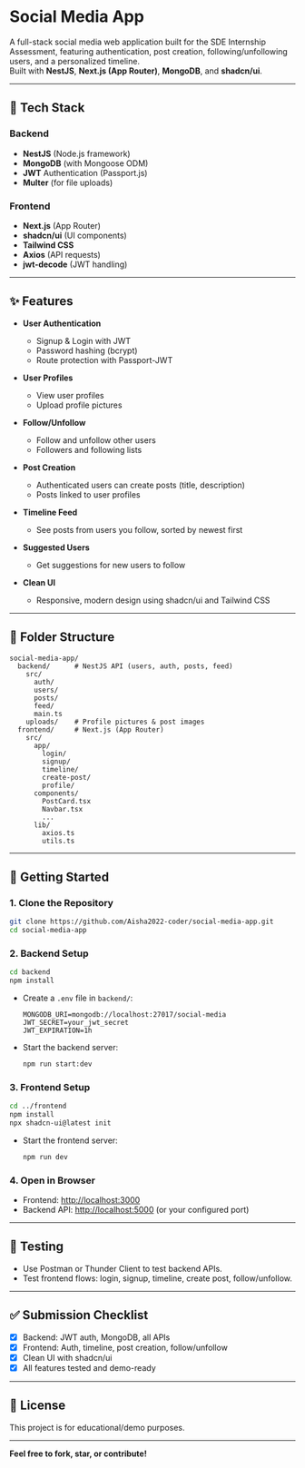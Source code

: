 # Social Media App

A full-stack social media web application built for the SDE Internship Assessment, featuring authentication, post creation, following/unfollowing users, and a personalized timeline.  
Built with **NestJS**, **Next.js (App Router)**, **MongoDB**, and **shadcn/ui**.

---

## 🧱 Tech Stack

### Backend
- **NestJS** (Node.js framework)
- **MongoDB** (with Mongoose ODM)
- **JWT** Authentication (Passport.js)
- **Multer** (for file uploads)

### Frontend
- **Next.js** (App Router)
- **shadcn/ui** (UI components)
- **Tailwind CSS**
- **Axios** (API requests)
- **jwt-decode** (JWT handling)

---

## ✨ Features

- **User Authentication**
  - Signup & Login with JWT
  - Password hashing (bcrypt)
  - Route protection with Passport-JWT

- **User Profiles**
  - View user profiles
  - Upload profile pictures

- **Follow/Unfollow**
  - Follow and unfollow other users
  - Followers and following lists

- **Post Creation**
  - Authenticated users can create posts (title, description)
  - Posts linked to user profiles

- **Timeline Feed**
  - See posts from users you follow, sorted by newest first

- **Suggested Users**
  - Get suggestions for new users to follow

- **Clean UI**
  - Responsive, modern design using shadcn/ui and Tailwind CSS

---

## 📁 Folder Structure

```
social-media-app/
  backend/      # NestJS API (users, auth, posts, feed)
    src/
      auth/
      users/
      posts/
      feed/
      main.ts
    uploads/    # Profile pictures & post images
  frontend/     # Next.js (App Router)
    src/
      app/
        login/
        signup/
        timeline/
        create-post/
        profile/
      components/
        PostCard.tsx
        Navbar.tsx
        ...
      lib/
        axios.ts
        utils.ts
```

---

## 🚀 Getting Started

### 1. Clone the Repository

```bash
git clone https://github.com/Aisha2022-coder/social-media-app.git
cd social-media-app
```

### 2. Backend Setup

```bash
cd backend
npm install
```

- Create a `.env` file in `backend/`:

  ```
  MONGODB_URI=mongodb://localhost:27017/social-media
  JWT_SECRET=your_jwt_secret
  JWT_EXPIRATION=1h
  ```

- Start the backend server:

  ```bash
  npm run start:dev
  ```

### 3. Frontend Setup

```bash
cd ../frontend
npm install
npx shadcn-ui@latest init
```

- Start the frontend server:

  ```bash
  npm run dev
  ```

### 4. Open in Browser

- Frontend: [http://localhost:3000](http://localhost:3000)
- Backend API: [http://localhost:5000](http://localhost:5000) (or your configured port)

---

## 🧪 Testing

- Use Postman or Thunder Client to test backend APIs.
- Test frontend flows: login, signup, timeline, create post, follow/unfollow.

---

## ✅ Submission Checklist

- [x] Backend: JWT auth, MongoDB, all APIs
- [x] Frontend: Auth, timeline, post creation, follow/unfollow
- [x] Clean UI with shadcn/ui
- [x] All features tested and demo-ready

---

## 📄 License

This project is for educational/demo purposes.

---

**Feel free to fork, star, or contribute!**

